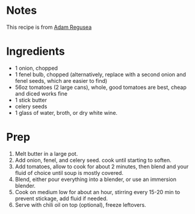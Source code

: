 # Notes
This recipe is from [Adam Regusea](https://youtu.be/r4bGuZSur0E)

# Ingredients
- 1 onion, chopped
- 1 fenel bulb, chopped (alternatively, replace with a second onion and fenel seeds, which are easier to find)
- 56oz tomatoes (2 large cans), whole, good tomatoes are best, cheap and diced works fine
- 1 stick butter
- celery seeds
- 1 glass of water, broth, or dry white wine.

# Prep
1. Melt butter in a large pot.
2. Add onion, fenel, and celery seed. cook until starting to soften.
3. Add tomatoes, allow to cook for about 2 minutes, then blend and your fluid of choice until soup is mostly covered.
4. Blend, either pour everything into a blender, or use an immersion blender.
5. Cook on medium low for about an hour, stirring every 15-20 min to prevent stickage, add fluid if needed.
6. Serve with chili oil on top (optional), freeze leftovers.
